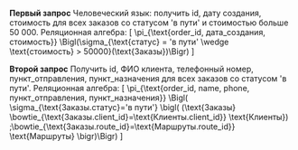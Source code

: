 **Первый запрос**
Человеческий язык: получить id, дату создания, стоимость для всех заказов со статусом 'в пути' и стоимостью больше 50 000.
Реляционная алгебра: 
\[
\pi_{\text{order\_id, дата\_создания, стоимость}}
\Bigl(\sigma_{\text{статус} = 'в пути' \wedge \text{стоимость} > 50000}(\text{Заказы})\Bigr)
\]

**Второй запрос**
Получить id, ФИО клиента, телефонный номер, пункт_отправления, пункт_назначения для всех заказов со статусом 'в пути'.
Реляционная алгебра:
\[
\pi_{\text{order\_id, name, phone, пункт\_отправления, пункт\_назначения}}
\Bigl(
\sigma_{\text{Заказы.статус}='в пути'} \bigl(
(\text{Заказы} \bowtie_{\text{Заказы.client\_id}=\text{Клиенты.client\_id}} \text{Клиенты})
\;\bowtie_{\text{Заказы.route\_id}=\text{Маршруты.route\_id}} \text{Маршруты}
\bigr)\Bigr)
\]